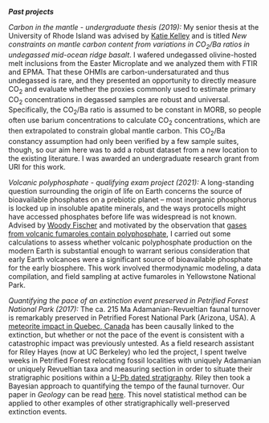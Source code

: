 ***Past projects***

 *Carbon in the mantle - undergraduate thesis (2019):* My senior thesis at the University of Rhode Island was advised by [Katie Kelley](https://scholar.google.com/citations?user=U1dR9LAAAAAJ&hl=en&oi=ao) and is titled *New constraints on mantle carbon content from variations in CO<sub>2</sub>/Ba ratios in undegassed mid-ocean ridge basalt*. I wafered undegassed olivine-hosted melt inclusions from the Easter Microplate and we analyzed them with FTIR and EPMA. That these OHMIs are carbon-undersaturated and thus undegassed is rare, and they presented an opportunity to directly measure CO<sub>2</sub> and evaluate whether the proxies commonly used to estimate primary CO<sub>2</sub> concentrations in degassed samples are robust and universal. Specifically, the CO<sub>2</sub>/Ba ratio is assumed to be constant in MORB, so people often use barium concentrations to calculate CO<sub>2</sub> concentrations, which are then extrapolated to constrain global mantle carbon. This CO<sub>2</sub>/Ba constancy assumption had only been verified by a few sample suites, though, so our aim here was to add a robust dataset from a new location to the existing literature. I was awarded an undergraduate research grant from URI for this work. 

 *Volcanic polyphosphate - qualifying exam project (2021):* A long-standing question surrounding the origin of life on Earth concerns the source of bioavailable phosphates on a prebiotic planet – most inorganic phosphorus is locked up in insoluble apatite minerals, and the ways protocells might have accessed phosphates before life was widespread is not known. Advised by [Woody Fischer](https://scholar.google.com/citations?user=6laH_QsAAAAJ&hl=en&oi=ao) and motivated by the observation that [gases from volcanic fumaroles contain polyphosphate](https://www.nature.com/articles/352516a0), I carried out some calculations to assess whether volcanic polyphosphate production on the modern Earth is substantial enough to warrant serious consideration that early Earth volcanoes were a significant source of bioavailable phosphate for the early biosphere. This work involved thermodynamic modeling, a data compilation, and field sampling at active fumaroles in Yellowstone National Park.

 *Quantifying the pace of an extinction event preserved in Petrified Forest National Park (2017):* The ca. 215 Ma Adamanian-Revueltian faunal turnover is remarkably preserved in Petrified Forest National Park (Arizona, USA). A [meteorite impact in Quebec, Canada](https://www.nasa.gov/image-article/manicouagan-crater/) has been causally linked to the extinction, but whether or not the pace of the event is consistent with a catastrophic impact was previously untested. As a field research assistant for Riley Hayes (now at UC Berkeley) who led the project, I spent twelve weeks in Petrified Forest relocating fossil localities with uniquely Adamanian or uniquely Revueltian taxa and measuring section in order to situate their stratigraphic positions within a [U-Pb dated stratigraphy](https://pubs.geoscienceworld.org/gsa/gsabulletin/article/123/11-12/2142/125581/High-precision-U-Pb-zircon-geochronology-of-the). Riley then took a Bayesian approach to quantifying the tempo of the faunal turnover. Our paper in *Geology* can be read [here](https://pubs.geoscienceworld.org/gsa/geology/article/48/4/318/579957/Modeling-the-dynamics-of-a-Late-Triassic). This novel statistical method can be applied to other examples of other stratigraphically well-preserved extinction events.